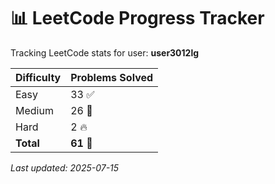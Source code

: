
# 📊 LeetCode Progress Tracker

Tracking LeetCode stats for user: **user3012lg**

| Difficulty | Problems Solved |
|------------|------------------|
| Easy       | 33 ✅        |
| Medium     | 26 🔁      |
| Hard       | 2 🔥        |
| **Total**  | **61** 💯    |

_Last updated: 2025-07-15_
